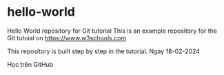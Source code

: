 # hello-world
Hello World repository for Git tutorial
This is an example repository for the Git tutoial on https://www.w3schools.com

This repository is built step by step in the tutorial.
Ngày 18-02-2024

Học trên GitHub
